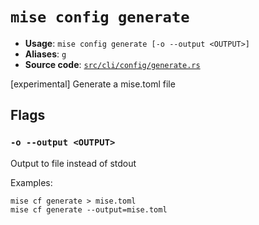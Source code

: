 # `mise config generate`

- **Usage**: `mise config generate [-o --output <OUTPUT>]`
- **Aliases**: `g`
- **Source code**: [`src/cli/config/generate.rs`](https://github.com/jdx/mise/blob/main/src/cli/config/generate.rs)

[experimental] Generate a mise.toml file

## Flags

### `-o --output <OUTPUT>`

Output to file instead of stdout

Examples:

    mise cf generate > mise.toml
    mise cf generate --output=mise.toml
